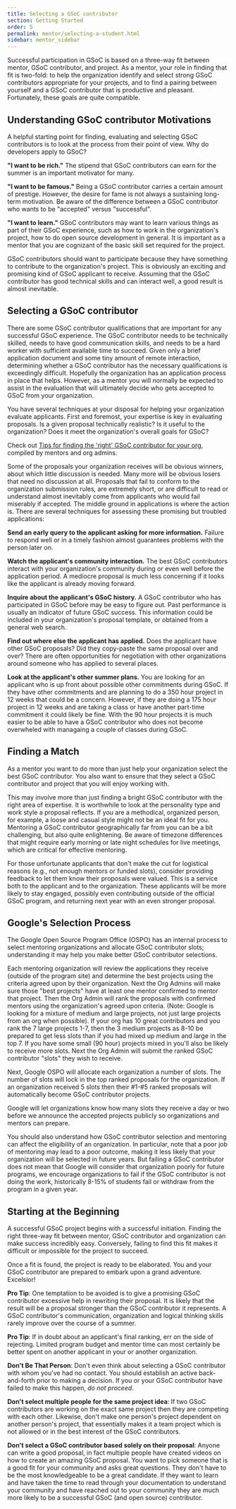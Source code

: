 ```yaml
---
title: Selecting a GSoC contributor
section: Getting Started
order: 5
permalink: mentor/selecting-a-student.html
sidebar: mentor_sidebar
---
```


Successful participation in GSoC is based on a three-way fit between mentor, GSoC contributor, and project. As a mentor, your role in finding that fit is two-fold: to help the organization identify and select strong GSoC contributors appropriate for your projects, and to find a pairing between yourself and a GSoC contributor that is productive and pleasant. Fortunately, these goals are quite compatible.

## Understanding GSoC contributor Motivations

A helpful starting point for finding, evaluating and selecting GSoC contributors is to look at the process from their point of view. Why do developers apply to GSoC?

**"I want to be rich."** The stipend that GSoC contributors can earn for the summer is an important motivator for many.

**"I want to be famous."** Being a GSoC contributor carries a certain amount of prestige. However, the desire for fame is not always a sustaining long-term motivation. Be aware of the difference between a GSoC contributor who wants to be "accepted" versus "successful".

**"I want to learn."** GSoC contributors may want to learn various things as part of their GSoC experience, such as how to work in the organization's project, how to do open source development in general. It is important as a mentor that you are cognizant of the basic skill set required for the project.

GSoC contributors should want to participate because they have something to contribute to the organization's project. This is obviously an exciting and promising kind of GSoC applicant to receive. Assuming that the GSoC contributor has good technical skills and can interact well, a good result is almost inevitable.

## Selecting a GSoC contributor

There are some GSoC contributor qualifications that are important for any successful GSoC experience. The GSoC contributor needs to be technically skilled, needs to have good communication skills, and needs to be a hard worker with sufficient available time to succeed. Given only a brief application document and some tiny amount of remote interaction, determining whether a GSoC contributor has the necessary qualifications is exceedingly difficult. Hopefully the organization has an application process in place that helps. However, as a mentor you will normally be expected to assist in the evaluation that will ultimately decide who gets accepted to GSoC from your organization.

You have several techniques at your disposal for helping your organization evaluate applicants. First and foremost, your expertise is key in evaluating proposals. Is a given proposal technically realistic? Is it useful to the organization? Does it meet the organization's overall goals for GSoC?

Check out [Tips for finding the 'right' GSoC contributor for your org](https://docs.google.com/document/d/1HrCuijYNfDZGaQ9Eyp0HQ6iXuELRmDSimrSkrJRtwug/edit?usp=sharing), compiled by mentors and org admins.

Some of the proposals your organization receives will be obvious winners, about which little discussion is needed. Many more will be obvious losers that need no discussion at all. Proposals that fail to conform to the organization submission rules, are extremely short, or are difficult to read or understand almost inevitably come from applicants who would fail miserably if accepted. The middle ground in applications is where the action is. There are several techniques for assessing these promising but troubled applications:

**Send an early query to the applicant asking for more information.** Failure to respond well or in a timely fashion almost guarantees problems with the person later on.

**Watch the applicant's community interaction.** The best GSoC contributors interact with your organization's community during or even well before the application period. A mediocre proposal is much less concerning if it looks like the applicant is already moving forward.

**Inquire about the applicant's GSoC history.** A GSoC contributor who has participated in GSoC before may be easy to figure out. Past performance is usually an indicator of future GSoC success. This information could be included in your organization's proposal template, or obtained from a general web search.

**Find out where else the applicant has applied.** Does the applicant have other GSoC proposals? Did they copy-paste the same proposal over and over? There are often opportunities for negotiation with other organizations around someone who has applied to several places.

**Look at the applicant's other summer plans.** You are looking for an applicant who is up front about possible other commitments during GSoC. If they have other commitments and are planning to do a 350 hour project in 12 weeks that could be a concern. However, if they are doing a 175 hour project in 12 weeks and are taking a class or have another part-time commitment it could likely be fine. With the 90 hour projects it is much easier to be able to have a GSoC contributor who does not become overwheled with managaing a couple of classes during GSoC.

## Finding a Match

As a mentor you want to do more than just help your organization select the best GSoC contributor. You also want to ensure that they select a GSoC contributor and project that you will enjoy working with.

This may involve more than just finding a bright GSoC contributor with the right area of expertise. It is worthwhile to look at the personality type and work style a proposal reflects. If you are a methodical, organized person, for example, a loose and casual style might not be an ideal fit for you. Mentoring a GSoC contributor geographically far from you can be a bit challenging, but also quite enlightening. Be aware of timezone differences that might require early morning or late night schedules for live meetings, which are critical for effective mentoring.

For those unfortunate applicants that don't make the cut for logistical reasons (e.g., not enough mentors or funded slots), consider providing feedback to let them know their proposals were valued.  This is a service both to the applicant and to the organization. These applicants will be more likely to stay engaged, possibly even contributing outside of the official GSoC program, and returning next year with an even stronger proposal.

## Google's Selection Process

The Google Open Source Program Office (OSPO) has an internal process to select mentoring organizations and allocate GSoC contributor slots; understanding it may help you make better GSoC contributor selections.

Each mentoring organization will review the applications they receive (outside of the program site) and determine the best projects using the criteria agreed upon by their organization. Next the Org Admins will make sure those "best projects" have at least one mentor confirmed to mentor that project. Then the Org Admin will rank the proposals with confirmed mentors using the organization's agreed upon criteria. (Note: Google is looking for a mixture of medium and large projects, not just large projects from an org when possible). If your org has 10 great contributors and you rank the 7 large projects 1-7, then the 3 medium projects as 8-10 be prepared to get less slots than if you had mixed up medium and large in the top 7. If you have some small (90 hour) projects mixed in you'll also be likely to receive more slots. Next the Org Admin will submit the ranked GSoC contributor "slots" they wish to receive.

Next, Google OSPO will allocate each organization a number of slots. The number of slots will lock in the top ranked proposals for the organization. If an organization received 5 slots then their #1-#5 ranked proposals will automatically become GSoC contributor projects.

Google will let organizations know how many slots they receive a day or two before we announce the accepted projects publicly so organizations and mentors can prepare.

You should also understand how GSoC contributor selection and mentoring can affect the eligibility of an organization. In particular, note that a poor job of mentoring may lead to a poor outcome, making it less likely that your organization will be selected in future years. But failing a GSoC contributor does not mean that Google will consider that organization poorly for future programs, we encourage organizations to fail if the GSoC contributor is not doing the work, historically 8-15% of students fail or withdraw from the program in a given year.

## Starting at the Beginning

A successful GSoC project begins with a successful initiation. Finding the right three-way fit between mentor, GSoC contributor and organization can make success incredibly easy. Conversely, failing to find this fit makes it difficult or impossible for the project to succeed.

Once a fit is found, the project is ready to be elaborated. You and your GSoC contributor are prepared to embark upon a grand adventure. Excelsior!

**Pro Tip**: One temptation to be avoided is to give a promising GSoC contributor excessive help in rewriting their proposal. It is likely that the result will be a proposal stronger than the GSoC contributor it represents. A GSoC contributor's communication, organization and logical thinking skills rarely improve over the course of a summer.

**Pro Tip**: If in doubt about an applicant's final ranking, err on the side of rejecting. Limited program budget and mentor time can most certainly be better spent on another applicant in your or another organization.

**Don't Be That Person**: Don't even think about selecting a GSoC contributor with whom you've had no contact. You should establish an active back-and-forth prior to making a decision. If you or your GSoC contributor have failed to make this happen, *do not proceed*.

**Don't select multiple people for the same project idea**: If two GSoC contributors are working on the exact same project then they are competing with each other. Likewise, don't make one person's project dependent on another person's project, that essentially makes it a team project which is not allowed or in the best interest of the GSoC contributors.

**Don't select a GSoC contributor based solely on their proposal**: Anyone can write a good proposal, in fact multiple people have created videos on how to create an amazing GSoC proposal. You want to pick someone that is a good fit for your community and asks great questions. They don't have to be the most knowledgeable to be a great candidate. If they want to learn and have taken the time to read through your documentation to understand your community and have reached out to your community they are much more likely to be a successful GSoC (and open source) contributor.
